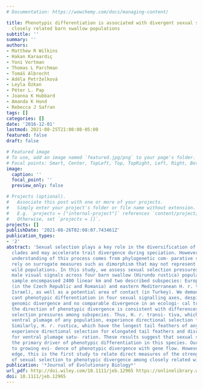 ```yaml
---
# Documentation: https://wowchemy.com/docs/managing-content/

title: Phenotypic differentiation is associated with divergent sexual selection among
  closely related barn swallow populations
subtitle: ''
summary: ''
authors:
- Matthew R Wilkins
- Hakan Karaardıç
- Yoni Vortman
- Thomas L Parchman
- Tomáš Albrecht
- Adéla Petrželková
- Leyla Özkan
- Péter L. Pap
- Joanna K Hubbard
- Amanda K Hund
- Rebecca J Safran
tags: []
categories: []
date: '2016-12-01'
lastmod: 2021-08-25T21:08:08-05:00
featured: false
draft: false

# Featured image
# To use, add an image named `featured.jpg/png` to your page's folder.
# Focal points: Smart, Center, TopLeft, Top, TopRight, Left, Right, BottomLeft, Bottom, BottomRight.
image:
  caption: ''
  focal_point: ''
  preview_only: false

# Projects (optional).
#   Associate this post with one or more of your projects.
#   Simply enter your project's folder or file name without extension.
#   E.g. `projects = ["internal-project"]` references `content/project/deep-learning/index.md`.
#   Otherwise, set `projects = []`.
projects: []
publishDate: '2021-08-26T02:08:07.743461Z'
publication_types:
- '2'
abstract: 'Sexual selection plays a key role in the diversification of numerous animal
  clades and may accelerate trait divergence during speciation. However, much of our
  understanding of this process comes from phylogenetic com- parative studies, which
  rely on surrogate measures such as dimorphism that may not represent selection in
  wild populations. In this study, we assess sexual selection pressures for multiple
  male visual signals across four barn swallow (Hirundo rustica) populations. Our
  sample encompassed 2400 linear km and two described subspecies: European H. r. rustica
  (in the Czech Republic and Romania) and eastern Mediterranean H. r. transitiva (in
  Israel), as well as a potential area of contact (in Turkey). We demonstrate signifi-
  cant phenotypic differentiation in four sexual signalling axes, despite very low-level
  genomic divergence and no comparable divergence in an ecologi- cal trait. Moreover,
  the direction of phenotypic divergence is consistent with differences in sexual
  selection pressures among subspecies. Thus, H. r. transi- tiva, which have the darkest
  ventral plumage of any population, experience directional selection for darker plumage.
  Similarly, H. r. rustica, which have the longest tail feathers of any population,
  experience directional selection for elongated tail feathers and disruptive selection
  for ventral plumage satu- ration. These results suggest that sexual selection is
  the primary driver of phenotypic differentiation in this species. Our findings add
  to growing evi- dence of phenotypic divergence with gene flow. However, to our knowl-
  edge, this is the first study to relate direct measures of the strength and targets
  of sexual selection to phenotypic divergence among closely related wild populations.'
publication: '*Journal of Evolutionary Biology*'
url_pdf: http://doi.wiley.com/10.1111/jeb.12965 https://onlinelibrary.wiley.com/doi/10.1111/jeb.12965
doi: 10.1111/jeb.12965
---
```

